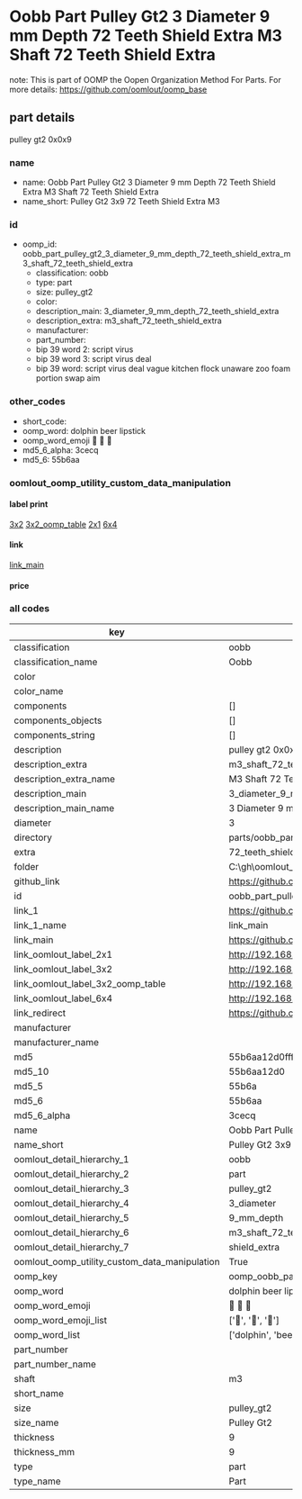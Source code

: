 # Oobb Part Pulley Gt2 3 Diameter 9 mm Depth 72 Teeth Shield Extra M3 Shaft 72 Teeth Shield Extra  

note: This is part of OOMP the Oopen Organization Method For Parts. For more details: https://github.com/oomlout/oomp_base

##  part details
  



pulley gt2 0x0x9



### name
* name: Oobb Part Pulley Gt2 3 Diameter 9 mm Depth 72 Teeth Shield Extra M3 Shaft 72 Teeth Shield Extra
* name_short: Pulley Gt2 3x9 72 Teeth Shield Extra M3
### id
* oomp_id: oobb_part_pulley_gt2_3_diameter_9_mm_depth_72_teeth_shield_extra_m3_shaft_72_teeth_shield_extra
  * classification: oobb
  * type: part
  * size: pulley_gt2
  * color: 
  * description_main: 3_diameter_9_mm_depth_72_teeth_shield_extra
  * description_extra: m3_shaft_72_teeth_shield_extra
  * manufacturer: 
  * part_number: 
  * bip 39 word 2: script virus
  * bip 39 word 3: script virus deal
  * bip 39 word: script virus deal vague kitchen flock unaware zoo foam portion swap aim

### other_codes
* short_code: 
* oomp_word: dolphin beer lipstick
* oomp_word_emoji :dolphin: :beer: :lipstick:
* md5_6_alpha: 3cecq
* md5_6: 55b6aa






### oomlout_oomp_utility_custom_data_manipulation
#### label print
[3x2](http://192.168.1.245:1112/?label=oomp%203cecq)
[3x2_oomp_table](http://192.168.1.108:1112/?label=oomp%203cecq)
[2x1](http://192.168.1.242:1112/?label=oomp%203cecq)
[6x4](http://192.168.1.55:1112/?label=oomp%203cecq)    

#### link

[link_main](https://github.com/oomlout/oomlout_oobb_version_4_generated_parts/tree/main/navigation_oomp/oobb/part/pulley_gt2/3_diameter_9_mm_depth_72_teeth_shield_extra/m3_shaft_72_teeth_shield_extra/part)                              

#### price







### all codes 
| key | value |  
| --- | --- |  
| classification | oobb |  
| classification_name | Oobb |  
| color |  |  
| color_name |  |  
| components | [] |  
| components_objects | [] |  
| components_string | [] |  
| description | pulley gt2 0x0x9 |  
| description_extra | m3_shaft_72_teeth_shield_extra |  
| description_extra_name | M3 Shaft 72 Teeth Shield Extra |  
| description_main | 3_diameter_9_mm_depth_72_teeth_shield_extra |  
| description_main_name | 3 Diameter 9 mm Depth 72 Teeth Shield Extra |  
| diameter | 3 |  
| directory | parts/oobb_part_pulley_gt2_3_diameter_9_mm_depth_72_teeth_shield_extra_m3_shaft_72_teeth_shield_extra |  
| extra | 72_teeth_shield |  
| folder | C:\gh\oomlout_oobb_version_4_generated_parts\parts\oobb_part_pulley_gt2_3_diameter_9_mm_depth_72_teeth_shield_extra_m3_shaft_72_teeth_shield_extra |  
| github_link | https://github.com/oomlout/oomlout_oomp_part_src/tree/main/parts/oobb_part_pulley_gt2_3_diameter_9_mm_depth_72_teeth_shield_extra_m3_shaft_72_teeth_shield_extra |  
| id | oobb_part_pulley_gt2_3_diameter_9_mm_depth_72_teeth_shield_extra_m3_shaft_72_teeth_shield_extra |  
| link_1 | https://github.com/oomlout/oomlout_oobb_version_4_generated_parts/tree/main/navigation_oomp/oobb/part/pulley_gt2/3_diameter_9_mm_depth_72_teeth_shield_extra/m3_shaft_72_teeth_shield_extra/part |  
| link_1_name | link_main |  
| link_main | https://github.com/oomlout/oomlout_oobb_version_4_generated_parts/tree/main/navigation_oomp/oobb/part/pulley_gt2/3_diameter_9_mm_depth_72_teeth_shield_extra/m3_shaft_72_teeth_shield_extra/part |  
| link_oomlout_label_2x1 | http://192.168.1.242:1112/?label=oomp%203cecq |  
| link_oomlout_label_3x2 | http://192.168.1.245:1112/?label=oomp%203cecq |  
| link_oomlout_label_3x2_oomp_table | http://192.168.1.108:1112/?label=oomp%203cecq |  
| link_oomlout_label_6x4 | http://192.168.1.55:1112/?label=oomp%203cecq |  
| link_redirect | https://github.com/oomlout/oomlout_oobb_version_4_generated_parts/tree/main/parts/oobb_pulley_gt2_03_09_ex_72_teeth_shield_sh_m3 |  
| manufacturer |  |  
| manufacturer_name |  |  
| md5 | 55b6aa12d0fffd8d653d8f0a707d260d |  
| md5_10 | 55b6aa12d0 |  
| md5_5 | 55b6a |  
| md5_6 | 55b6aa |  
| md5_6_alpha | 3cecq |  
| name | Oobb Part Pulley Gt2 3 Diameter 9 mm Depth 72 Teeth Shield Extra M3 Shaft 72 Teeth Shield Extra |  
| name_short | Pulley Gt2 3x9 72 Teeth Shield Extra M3 |  
| oomlout_detail_hierarchy_1 | oobb |  
| oomlout_detail_hierarchy_2 | part |  
| oomlout_detail_hierarchy_3 | pulley_gt2 |  
| oomlout_detail_hierarchy_4 | 3_diameter |  
| oomlout_detail_hierarchy_5 | 9_mm_depth |  
| oomlout_detail_hierarchy_6 | m3_shaft_72_teeth |  
| oomlout_detail_hierarchy_7 | shield_extra |  
| oomlout_oomp_utility_custom_data_manipulation | True |  
| oomp_key | oomp_oobb_part_pulley_gt2_3_diameter_9_mm_depth_72_teeth_shield_extra_m3_shaft_72_teeth_shield_extra |  
| oomp_word | dolphin beer lipstick |  
| oomp_word_emoji | :dolphin: :beer: :lipstick: |  
| oomp_word_emoji_list | [':dolphin:', ':beer:', ':lipstick:'] |  
| oomp_word_list | ['dolphin', 'beer', 'lipstick'] |  
| part_number |  |  
| part_number_name |  |  
| shaft | m3 |  
| short_name |  |  
| size | pulley_gt2 |  
| size_name | Pulley Gt2 |  
| thickness | 9 |  
| thickness_mm | 9 |  
| type | part |  
| type_name | Part |  
